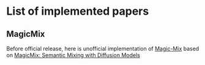 # List of implemented papers

## MagicMix
Before official release, here is unofficial implementation of [Magic-Mix](DiffusionModels/MagicMix_mini) based on [MagicMix: Semantic Mixing with Diffusion Models](https://arxiv.org/pdf/2210.16056.pdf)